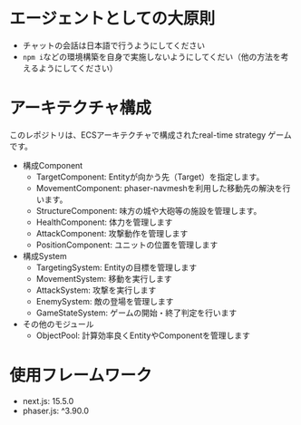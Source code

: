 # エージェントとしての大原則
 * チャットの会話は日本語で行うようにしてください
 * `npm i`などの環境構築を自身で実施しないようにしてくだい（他の方法を考えるようにしてください）

# アーキテクチャ構成
このレポジトリは、ECSアーキテクチャで構成されたreal-time strategy ゲームです。

 * 構成Component
   * TargetComponent: Entityが向かう先（Target）を指定します。
   * MovementComponent: phaser-navmeshを利用した移動先の解決を行います。
   * StructureComponent: 味方の城や大砲等の施設を管理します。
   * HealthComponent: 体力を管理します
   * AttackComponent: 攻撃動作を管理します
   * PositionComponent: ユニットの位置を管理します
 * 構成System
   * TargetingSystem: Entityの目標を管理します
   * MovementSystem: 移動を実行します
   * AttackSystem: 攻撃を実行します
   * EnemySystem: 敵の登場を管理します
   * GameStateSystem: ゲームの開始・終了判定を行います 
 * その他のモジュール
   * ObjectPool: 計算効率良くEntityやComponentを管理します

# 使用フレームワーク

 * next.js: 15.5.0
 * phaser.js: ^3.90.0
